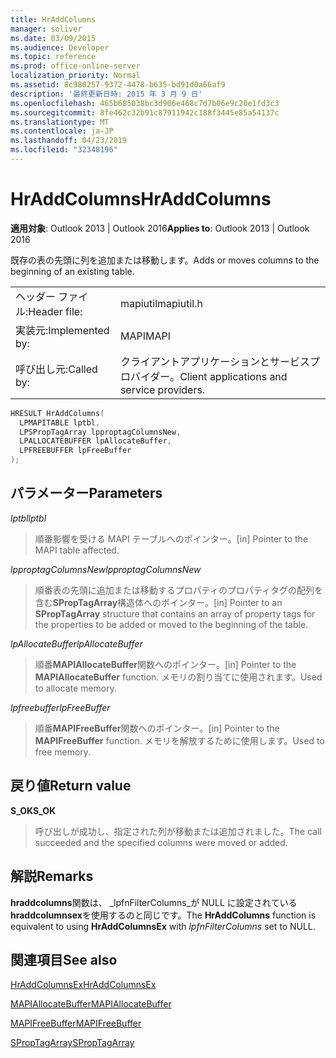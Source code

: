 ```yaml
---
title: HrAddColumns
manager: soliver
ms.date: 03/09/2015
ms.audience: Developer
ms.topic: reference
ms.prod: office-online-server
localization_priority: Normal
ms.assetid: 8c980257-9372-4478-b635-bd91d0a66af9
description: '最終更新日時: 2015 年 3 月 9 日'
ms.openlocfilehash: 465b685038bc3d906e468c7d7b06e9c20e1fd3c3
ms.sourcegitcommit: 8fe462c32b91c87911942c188f3445e85a54137c
ms.translationtype: MT
ms.contentlocale: ja-JP
ms.lasthandoff: 04/23/2019
ms.locfileid: "32348196"
---
```

# <a name="hraddcolumns"></a><span data-ttu-id="1ac09-103">HrAddColumns</span><span class="sxs-lookup"><span data-stu-id="1ac09-103">HrAddColumns</span></span>

  
  
<span data-ttu-id="1ac09-104">**適用対象**: Outlook 2013 | Outlook 2016</span><span class="sxs-lookup"><span data-stu-id="1ac09-104">**Applies to**: Outlook 2013 | Outlook 2016</span></span> 
  
<span data-ttu-id="1ac09-105">既存の表の先頭に列を追加または移動します。</span><span class="sxs-lookup"><span data-stu-id="1ac09-105">Adds or moves columns to the beginning of an existing table.</span></span>
  
|||
|:-----|:-----|
|<span data-ttu-id="1ac09-106">ヘッダー ファイル:</span><span class="sxs-lookup"><span data-stu-id="1ac09-106">Header file:</span></span>  <br/> |<span data-ttu-id="1ac09-107">mapiutil</span><span class="sxs-lookup"><span data-stu-id="1ac09-107">mapiutil.h</span></span>  <br/> |
|<span data-ttu-id="1ac09-108">実装元:</span><span class="sxs-lookup"><span data-stu-id="1ac09-108">Implemented by:</span></span>  <br/> |<span data-ttu-id="1ac09-109">MAPI</span><span class="sxs-lookup"><span data-stu-id="1ac09-109">MAPI</span></span>  <br/> |
|<span data-ttu-id="1ac09-110">呼び出し元:</span><span class="sxs-lookup"><span data-stu-id="1ac09-110">Called by:</span></span>  <br/> |<span data-ttu-id="1ac09-111">クライアントアプリケーションとサービスプロバイダー。</span><span class="sxs-lookup"><span data-stu-id="1ac09-111">Client applications and service providers.</span></span>  <br/> |
   
```cpp
HRESULT HrAddColumns(
  LPMAPITABLE lptbl,
  LPSPropTagArray lpproptagColumnsNew,
  LPALLOCATEBUFFER lpAllocateBuffer,
  LPFREEBUFFER lpFreeBuffer
);
```

## <a name="parameters"></a><span data-ttu-id="1ac09-112">パラメーター</span><span class="sxs-lookup"><span data-stu-id="1ac09-112">Parameters</span></span>

 <span data-ttu-id="1ac09-113">_lptbl_</span><span class="sxs-lookup"><span data-stu-id="1ac09-113">_lptbl_</span></span>
  
> <span data-ttu-id="1ac09-114">順番影響を受ける MAPI テーブルへのポインター。</span><span class="sxs-lookup"><span data-stu-id="1ac09-114">[in] Pointer to the MAPI table affected.</span></span>
    
 <span data-ttu-id="1ac09-115">_lpproptagColumnsNew_</span><span class="sxs-lookup"><span data-stu-id="1ac09-115">_lpproptagColumnsNew_</span></span>
  
> <span data-ttu-id="1ac09-116">順番表の先頭に追加または移動するプロパティのプロパティタグの配列を含む**SPropTagArray**構造体へのポインター。</span><span class="sxs-lookup"><span data-stu-id="1ac09-116">[in] Pointer to an **SPropTagArray** structure that contains an array of property tags for the properties to be added or moved to the beginning of the table.</span></span> 
    
 <span data-ttu-id="1ac09-117">_lpAllocateBuffer_</span><span class="sxs-lookup"><span data-stu-id="1ac09-117">_lpAllocateBuffer_</span></span>
  
> <span data-ttu-id="1ac09-118">順番**MAPIAllocateBuffer**関数へのポインター。</span><span class="sxs-lookup"><span data-stu-id="1ac09-118">[in] Pointer to the **MAPIAllocateBuffer** function.</span></span> <span data-ttu-id="1ac09-119">メモリの割り当てに使用されます。</span><span class="sxs-lookup"><span data-stu-id="1ac09-119">Used to allocate memory.</span></span> 
    
 <span data-ttu-id="1ac09-120">_lpfreebuffer_</span><span class="sxs-lookup"><span data-stu-id="1ac09-120">_lpFreeBuffer_</span></span>
  
> <span data-ttu-id="1ac09-121">順番**MAPIFreeBuffer**関数へのポインター。</span><span class="sxs-lookup"><span data-stu-id="1ac09-121">[in] Pointer to the **MAPIFreeBuffer** function.</span></span> <span data-ttu-id="1ac09-122">メモリを解放するために使用します。</span><span class="sxs-lookup"><span data-stu-id="1ac09-122">Used to free memory.</span></span> 
    
## <a name="return-value"></a><span data-ttu-id="1ac09-123">戻り値</span><span class="sxs-lookup"><span data-stu-id="1ac09-123">Return value</span></span>

 <span data-ttu-id="1ac09-124">**S_OK**</span><span class="sxs-lookup"><span data-stu-id="1ac09-124">**S_OK**</span></span>
  
> <span data-ttu-id="1ac09-125">呼び出しが成功し、指定された列が移動または追加されました。</span><span class="sxs-lookup"><span data-stu-id="1ac09-125">The call succeeded and the specified columns were moved or added.</span></span>
    
## <a name="remarks"></a><span data-ttu-id="1ac09-126">解説</span><span class="sxs-lookup"><span data-stu-id="1ac09-126">Remarks</span></span>

<span data-ttu-id="1ac09-127">**hraddcolumns**関数は、 _lpfnFilterColumns_が NULL に設定されている**hraddcolumnsex**を使用するのと同じです。</span><span class="sxs-lookup"><span data-stu-id="1ac09-127">The **HrAddColumns** function is equivalent to using **HrAddColumnsEx** with  _lpfnFilterColumns_ set to NULL.</span></span> 
  
## <a name="see-also"></a><span data-ttu-id="1ac09-128">関連項目</span><span class="sxs-lookup"><span data-stu-id="1ac09-128">See also</span></span>



[<span data-ttu-id="1ac09-129">HrAddColumnsEx</span><span class="sxs-lookup"><span data-stu-id="1ac09-129">HrAddColumnsEx</span></span>](hraddcolumnsex.md)
  
[<span data-ttu-id="1ac09-130">MAPIAllocateBuffer</span><span class="sxs-lookup"><span data-stu-id="1ac09-130">MAPIAllocateBuffer</span></span>](mapiallocatebuffer.md)
  
[<span data-ttu-id="1ac09-131">MAPIFreeBuffer</span><span class="sxs-lookup"><span data-stu-id="1ac09-131">MAPIFreeBuffer</span></span>](mapifreebuffer.md)
  
[<span data-ttu-id="1ac09-132">SPropTagArray</span><span class="sxs-lookup"><span data-stu-id="1ac09-132">SPropTagArray</span></span>](sproptagarray.md)

